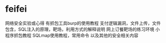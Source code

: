 # feifei
网络安全实验或心得
有抓包工具burp的使用教程
支付逻辑漏洞，文件上传，文件包含，SQL注入的原理，靶场，利用方式的解释说明
网上订餐靶场的练习环境
小程序抓包教程
SQLmap使用教程，常用命令
以及其他的安全相关内容
